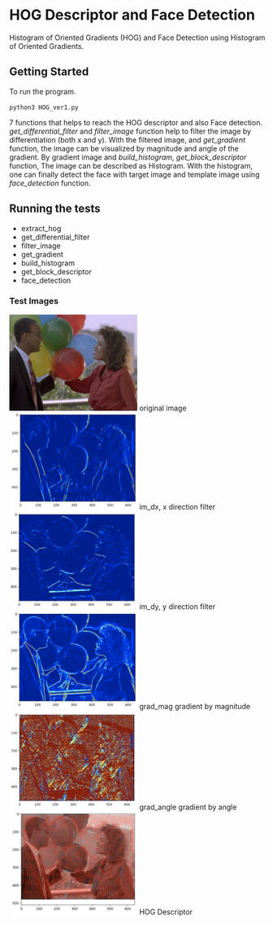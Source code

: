 # HOG Descriptor and Face Detection

Histogram of Oriented Gradients (HOG) and Face Detection using Histogram of Oriented Gradients.

## Getting Started

To run the program.

```
python3 HOG_ver1.py
```

7 functions that helps to reach the HOG descriptor and also Face detection.
*get_differential_filter* and *filter_image* function help to filter the image by differentiation (both x and y).
With the filtered image, and *get_gradient* function, the image can be visualized by magnitude and angle of the gradient.
By gradient image and *build_histogram*, *get_block_descriptor* function, The image can be described as
Histogram. With the histogram, one can finally detect the face with target image and template image using *face_detection* function.


## Running the tests

* extract_hog
* get_differential_filter
* filter_image
* get_gradient
* build_histogram
* get_block_descriptor
* face_detection

### Test Images

<img src="./img/original.png" width="50%" height="50%">
original image
<img src="./img/im_dx.png" width="50%" height="50%">
im_dx, x direction filter
<img src="./img/im_dy.png" width="50%" height="50%">
im_dy, y direction filter
<img src="./img/grad_mag.png" width="50%" height="50%">
grad_mag gradient by magnitude
<img src="./img/grad_angle.png" width="50%" height="50%">
grad_angle gradient by angle
<img src="./img/HOG.png" width="50%" height="50%">
HOG Descriptor

